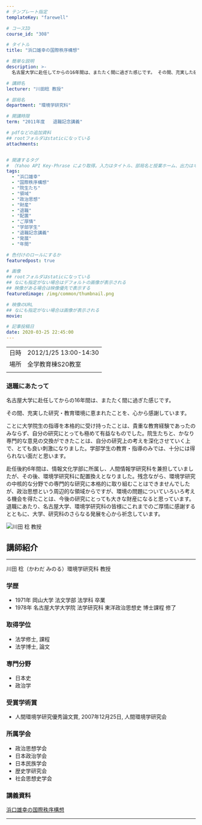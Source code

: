 ```yaml
---
# テンプレート指定
templateKey: "farewell"

# コースID
course_id: "308"

# タイトル
title: "浜口雄幸の国際秩序構想"

# 簡単な説明
description: >-
  名古屋大学に赴任してからの16年間は、またたく間に過ぎた感じです。 その間、充実した研究・教育環境に恵まれたことを、心から感謝しています。 ことに大学院生の指導を本格的に受け持ったことは、貴重な教育経験であったのみならず、自分の研究にとっても極めて有益なものでした。院生たちと、かなり専門的な意見の交換ができたことは、自分の研究上の考えを深化させていく上で、とても良い刺激になりました。学 ....

# 講師名
lecturer: "川田稔 教授"

# 部局名
department: "環境学研究科"

# 開講時限
term: "2011年度	退職記念講義"

# pdfなどの追加資料
## rootフォルダはstaticになっている
attachments:


# 関連するタグ
# （Yahoo API Key-Phrase により取得。入力はタイトル、部局名と授業ホーム、出力はキーフレーズ（tags））
tags:
  - "浜口雄幸"
  - "国際秩序構想"
  - "院生たち"
  - "領域"
  - "政治思想"
  - "財産"
  - "退職"
  - "配置"
  - "ご厚情"
  - "学部学生"
  - "退職記念講義"
  - "発展"
  - "年間"

# 色付けのロールにするか
featuredpost: true

# 画像
## rootフォルダはstaticになっている
## なにも指定がない場合はデフォルトの画像が表示される
## 映像がある場合は映像優先で表示する
featuredimage: /img/common/thumbnail.png

# 映像のURL
## なにも指定がない場合は画像が表示される
movie: 

# 記事投稿日
date: 2020-03-25 22:45:00
---
```


|   |   |
|---|---|
| 日時 | 2012/1/25  13:00-14:30 |
| 場所 | 全学教育棟S20教室 |
|   |   |


### 退職にあたって 

名古屋大学に赴任してからの16年間は、またたく間に過ぎた感じです。 

その間、充実した研究・教育環境に恵まれたことを、心から感謝しています。 

ことに大学院生の指導を本格的に受け持ったことは、貴重な教育経験であったのみならず、自分の研究にとっても極めて有益なものでした。院生たちと、かなり専門的な意見の交換ができたことは、自分の研究上の考えを深化させていく上で、とても良い刺激になりました。学部学生の教育・指導のみでは、十分には得られない面だと思います。 

赴任後約6年間は、情報文化学部に所属し、人間情報学研究科を兼担していましたが、その後、環境学研究科に配置換えとなりました。残念ながら、環境学研究の中核的な分野での専門的な研究に本格的に取り組むことはできませんでしたが、政治思想という周辺的な領域からですが、環境の問題についていろいろ考える機会を得たことは、今後の研究にとっても大きな財産になると思っています。退職にあたり、名古屋大学、環境学研究科の皆様にこれまでのご厚情に感謝するとともに、大学、研究科のさらなる発展を心から祈念しています。


![川田 稔 教授](https://ocw.nagoya-u.jp/files/308/s_kawada.jpg) 

## 講師紹介
----

川田 稔（かわだ みのる）環境学研究科 教授

### 学歴

* 1971年  岡山大学  法文学部  法学科  卒業
* 1978年  名古屋大学大学院  法学研究科  東洋政治思想史  博士課程  修了

### 取得学位

* 法学修士, 課程
* 法学博士, 論文

### 専門分野

* 日本史
* 政治学

### 受賞学術賞

* 人間環境学研究優秀論文賞, 2007年12月25日, 人間環境学研究会

### 所属学会

* 政治思想学会
* 日本政治学会
* 日本民族学会
* 歴史学研究会
* 社会思想史学会


### 講義資料

[浜口雄幸の国際秩序構想](https://ocw.nagoya-u.jp/files/308/m_kawada.pdf) 


-----